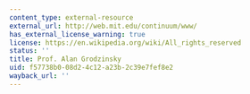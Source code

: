```yaml
---
content_type: external-resource
external_url: http://web.mit.edu/continuum/www/
has_external_license_warning: true
license: https://en.wikipedia.org/wiki/All_rights_reserved
status: ''
title: Prof. Alan Grodzinsky
uid: f57738b0-08d2-4c12-a23b-2c39e7fef8e2
wayback_url: ''
---
```

